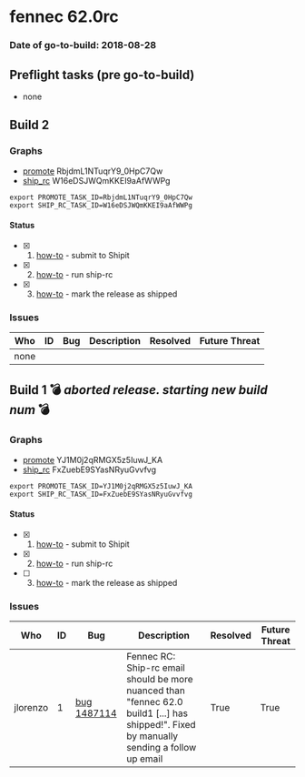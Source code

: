# fennec 62.0rc

### Date of go-to-build: 2018-08-28

## Preflight tasks (pre go-to-build)
- none

## Build 2  

### Graphs
* [promote](https://tools.taskcluster.net/push-inspector/#/RbjdmL1NTuqrY9_0HpC7Qw) RbjdmL1NTuqrY9_0HpC7Qw
* [ship_rc](https://tools.taskcluster.net/push-inspector/#/W16eDSJWQmKKEI9aAfWWPg) W16eDSJWQmKKEI9aAfWWPg
```
export PROMOTE_TASK_ID=RbjdmL1NTuqrY9_0HpC7Qw
export SHIP_RC_TASK_ID=W16eDSJWQmKKEI9aAfWWPg
```


#### Status
- [x] 1.  [how-to](https://wiki.mozilla.org/Release:Release_Automation_on_Mercurial:Starting_a_Release#Submit_to_Ship_It)  - submit to Shipit
- [x] 2.  [how-to](https://github.com/mozilla-releng/releasewarrior-2.0/blob/master/docs/release-promotion/mobile/howto-rc.md#ship-rc)  - run ship-rc
- [x] 3.  [how-to](https://github.com/mozilla-releng/releasewarrior-2.0/blob/master/docs/release-promotion/mobile/howto-rc.md#ship)  - mark the release as shipped

### Issues
| Who                 | ID               | Bug                                                                 | Description                | Resolved                | Future Threat                |
| ------------------- | ---------------- | ------------------------------------------------------------------- | -------------------------- | ----------------------- | ---------------------------- |
| none | | | | | |

## Build 1  :bomb: _aborted release. starting new build num_ :bomb: 

### Graphs
* [promote](https://tools.taskcluster.net/push-inspector/#/YJ1M0j2qRMGX5z5IuwJ_KA) YJ1M0j2qRMGX5z5IuwJ_KA
* [ship_rc](https://tools.taskcluster.net/push-inspector/#/FxZuebE9SYasNRyuGvvfvg) FxZuebE9SYasNRyuGvvfvg
```
export PROMOTE_TASK_ID=YJ1M0j2qRMGX5z5IuwJ_KA
export SHIP_RC_TASK_ID=FxZuebE9SYasNRyuGvvfvg
```


#### Status
- [x] 1.  [how-to](https://wiki.mozilla.org/Release:Release_Automation_on_Mercurial:Starting_a_Release#Submit_to_Ship_It)  - submit to Shipit
- [x] 2.  [how-to](https://github.com/mozilla-releng/releasewarrior-2.0/blob/master/docs/release-promotion/mobile/howto-rc.md#ship-rc)  - run ship-rc
- [ ] 3.  [how-to](https://github.com/mozilla-releng/releasewarrior-2.0/blob/master/docs/release-promotion/mobile/howto-rc.md#ship)  - mark the release as shipped

### Issues
| Who                 | ID               | Bug                                                                 | Description                | Resolved                | Future Threat                |
| ------------------- | ---------------- | ------------------------------------------------------------------- | -------------------------- | ----------------------- | ---------------------------- |
| jlorenzo  | 1 | [bug 1487114](https://bugzil.la/1487114)        | Fennec RC: Ship-rc email should be more nuanced than "fennec 62.0 build1 [...] has shipped!". Fixed by manually sending a follow up email | True | True |

